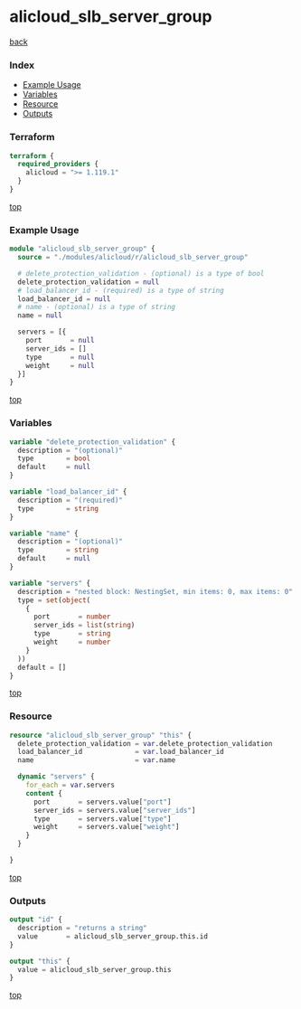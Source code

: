 # alicloud_slb_server_group

[back](../alicloud.md)

### Index

- [Example Usage](#example-usage)
- [Variables](#variables)
- [Resource](#resource)
- [Outputs](#outputs)

### Terraform

```terraform
terraform {
  required_providers {
    alicloud = ">= 1.119.1"
  }
}
```

[top](#index)

### Example Usage

```terraform
module "alicloud_slb_server_group" {
  source = "./modules/alicloud/r/alicloud_slb_server_group"

  # delete_protection_validation - (optional) is a type of bool
  delete_protection_validation = null
  # load_balancer_id - (required) is a type of string
  load_balancer_id = null
  # name - (optional) is a type of string
  name = null

  servers = [{
    port       = null
    server_ids = []
    type       = null
    weight     = null
  }]
}
```

[top](#index)

### Variables

```terraform
variable "delete_protection_validation" {
  description = "(optional)"
  type        = bool
  default     = null
}

variable "load_balancer_id" {
  description = "(required)"
  type        = string
}

variable "name" {
  description = "(optional)"
  type        = string
  default     = null
}

variable "servers" {
  description = "nested block: NestingSet, min items: 0, max items: 0"
  type = set(object(
    {
      port       = number
      server_ids = list(string)
      type       = string
      weight     = number
    }
  ))
  default = []
}
```

[top](#index)

### Resource

```terraform
resource "alicloud_slb_server_group" "this" {
  delete_protection_validation = var.delete_protection_validation
  load_balancer_id             = var.load_balancer_id
  name                         = var.name

  dynamic "servers" {
    for_each = var.servers
    content {
      port       = servers.value["port"]
      server_ids = servers.value["server_ids"]
      type       = servers.value["type"]
      weight     = servers.value["weight"]
    }
  }

}
```

[top](#index)

### Outputs

```terraform
output "id" {
  description = "returns a string"
  value       = alicloud_slb_server_group.this.id
}

output "this" {
  value = alicloud_slb_server_group.this
}
```

[top](#index)
